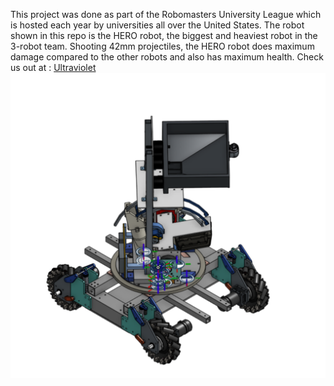 This project was done as part of the Robomasters University League which is hosted each year by universities all over the United States. The robot shown in this repo is the HERO robot, the biggest and heaviest robot in the 3-robot team. Shooting 42mm projectiles, the HERO robot does maximum damage compared to the other robots and also has maximum health.
Check us out at : [Ultraviolet](https://www.nyurobomaster.com/)
![Project Image](Hero2024iter1.png)
